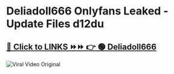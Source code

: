 
 # Deliadoll666 Onlyfans Leaked - Update Files d12du

## <h2><a href="https://clipsfans.com/Deliadoll666&ref=git">🔗 Click to LINKS ⏩⏩ 👉 🟢 Deliadoll666 </a></h2>

<a href="https://clipsfans.com/Deliadoll666&ref=git" rel="nofollow" data-target="animated-image.originalLink"><img src="https://i.ibb.co.com/xMMVF88/686577567.gif" alt="Viral Video Original" style="max-width: 100%; display: inline-block;" data-target="animated-image.originalImage"></a>

